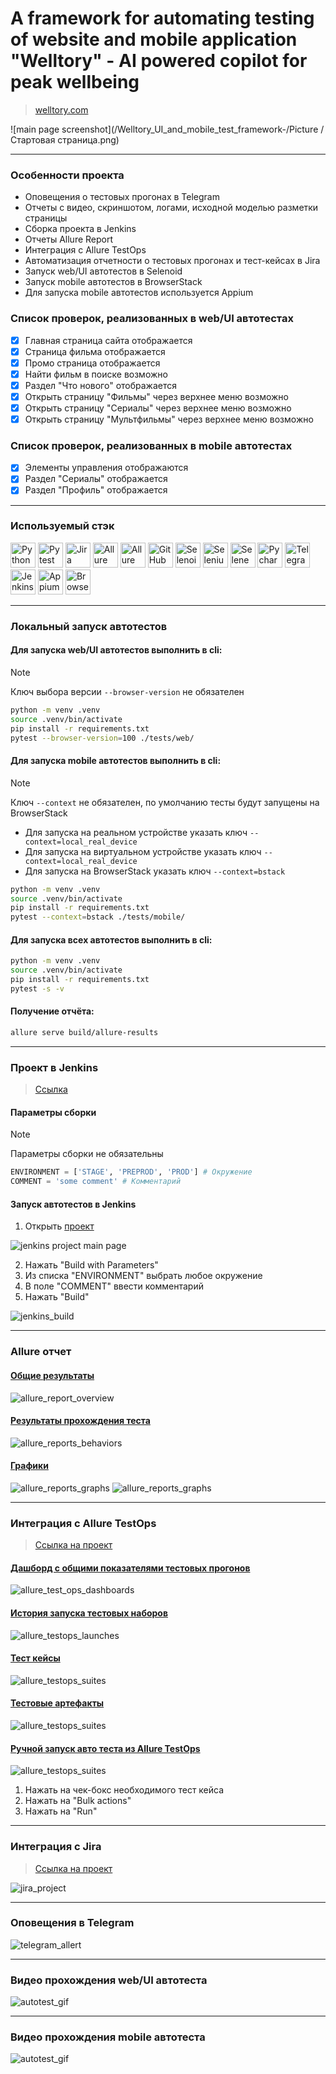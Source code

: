 # A framework for automating testing of website and mobile application "Welltory" - AI powered copilot for peak wellbeing
> <a target="_blank" href="https://www.welltory.com/">welltory.com</a>

![main page screenshot](/Welltory_UI_and_mobile_test_framework-/Picture
/Стартовая страница.png)

----

### Особенности проекта

* Оповещения о тестовых прогонах в Telegram
* Отчеты с видео, скриншотом, логами, исходной моделью разметки страницы
* Сборка проекта в Jenkins
* Отчеты Allure Report
* Интеграция с Allure TestOps
* Автоматизация отчетности о тестовых прогонах и тест-кейсах в Jira
* Запуск web/UI автотестов в Selenoid
* Запуск mobile автотестов в BrowserStack
* Для запуска mobile автотестов используется Appium

### Список проверок, реализованных в web/UI автотестах

- [x] Главная страница сайта отображается
- [x] Страница фильма отображается
- [x] Промо страница отображается
- [x] Найти фильм в поиске возможно
- [x] Раздел "Что нового" отображается
- [x] Открыть страницу "Фильмы" через верхнее меню возможно
- [x] Открыть страницу "Сериалы" через верхнее меню возможно
- [x] Открыть страницу "Мультфильмы" через верхнее меню возможно

### Список проверок, реализованных в mobile автотестах

- [x] Элементы управления отображаются
- [x] Раздел "Сериалы" отображается
- [x] Раздел "Профиль" отображается

----

### Используемый стэк

<img title="Python" src="ivi_ui_and_mobile_test_framework/pictures/icons/python-original.svg" height="40" width="40"/> <img title="Pytest" src="ivi_ui_and_mobile_test_framework/pictures/icons/pytest-original.svg" height="40" width="40"/> <img title="Jira" src="ivi_ui_and_mobile_test_framework/pictures/icons/jira-original.svg" height="40" width="40"/> <img title="Allure Report" src="ivi_ui_and_mobile_test_framework/pictures/icons/Allure_Report.png" height="40" width="40"/> <img title="Allure TestOps" src="ivi_ui_and_mobile_test_framework/pictures/icons/AllureTestOps.png" height="40" width="40"/> <img title="GitHub" src="ivi_ui_and_mobile_test_framework/pictures/icons/github-original.svg" height="40" width="40"/> <img title="Selenoid" src="ivi_ui_and_mobile_test_framework/pictures/icons/selenoid.png" height="40" width="40"/> <img title="Selenium" src="ivi_ui_and_mobile_test_framework/pictures/icons/selenium-original.svg" height="40" width="40"/> <img title="Selene" src="ivi_ui_and_mobile_test_framework/pictures/icons/selene.png" height="40" width="40"/> <img title="Pycharm" src="ivi_ui_and_mobile_test_framework/pictures/icons/pycharm.png" height="40" width="40"/> <img title="Telegram" src="ivi_ui_and_mobile_test_framework/pictures/icons/tg.png" height="40" width="40"/> <img title="Jenkins" src="ivi_ui_and_mobile_test_framework/pictures/icons/jenkins-original.svg" height="40" width="40"/> <img title="Appium" src="ivi_ui_and_mobile_test_framework/pictures/icons/appium.svg" height="40" width="40"/> <img title="BrowserStack" src="ivi_ui_and_mobile_test_framework/pictures/icons/browserstack.svg" height="40" width="40"/>

----

### Локальный запуск автотестов

#### Для запуска web/UI автотестов выполнить в cli:
> [!NOTE]
> Ключ выбора версии `--browser-version` не обязателен
```bash
python -m venv .venv
source .venv/bin/activate
pip install -r requirements.txt
pytest --browser-version=100 ./tests/web/
```

#### Для запуска mobile автотестов выполнить в cli:
> [!NOTE]
> Ключ `--context` не обязателен, по умолчанию тесты будут запущены на BrowserStack
* Для запуска на реальном устройстве указать ключ `--context=local_real_device`
* Для запуска на виртуальном устройстве указать ключ `--context=local_real_device`
* Для запуска на BrowserStack указать ключ `--context=bstack`

```bash
python -m venv .venv
source .venv/bin/activate
pip install -r requirements.txt
pytest --context=bstack ./tests/mobile/
```

#### Для запуска всех автотестов выполнить в cli:

```bash
python -m venv .venv
source .venv/bin/activate
pip install -r requirements.txt
pytest -s -v
```

#### Получение отчёта:
```bash
allure serve build/allure-results
```

----

### Проект в Jenkins
> <a target="_blank" href="https://jenkins.autotests.cloud/job/Ivi-mobile-and-UI-Auto-Tests/">Ссылка</a>

#### Параметры сборки
> [!NOTE]
> Параметры сборки не обязательны
```python
ENVIRONMENT = ['STAGE', 'PREPROD', 'PROD'] # Окружение
COMMENT = 'some comment' # Комментарий
```
#### Запуск автотестов в Jenkins
1. Открыть <a target="_blank" href="https://jenkins.autotests.cloud/job/Ivi-mobile-and-UI-Auto-Tests/">проект</a>

![jenkins project main page](ivi_ui_and_mobile_test_framework/pictures/jenkins_project_main_page.png)

2. Нажать "Build with Parameters"
3. Из списка "ENVIRONMENT" выбрать любое окружение
4. В поле "COMMENT" ввести комментарий
5. Нажать "Build"

![jenkins_build](ivi_ui_and_mobile_test_framework/pictures/jenkins_build.png)

----

### Allure отчет
#### <a target="_blank" href="https://jenkins.autotests.cloud/job/Ivi-mobile-and-UI-Auto-Tests/15/allure/">Общие результаты</a>
![allure_report_overview](ivi_ui_and_mobile_test_framework/pictures/allure_report_overview.png)

#### <a target="_blank" href="https://jenkins.autotests.cloud/job/Ivi-mobile-and-UI-Auto-Tests/15/allure/#suites">Результаты прохождения теста</a>

![allure_reports_behaviors](ivi_ui_and_mobile_test_framework/pictures/allure_reports_suites.png)

#### <a target="_blank" href="https://jenkins.autotests.cloud/job/Ivi-mobile-and-UI-Auto-Tests/15/allure/#graph">Графики</a>


![allure_reports_graphs](ivi_ui_and_mobile_test_framework/pictures/alluere_reports_graphs_1.png)
![allure_reports_graphs](ivi_ui_and_mobile_test_framework/pictures/alluere_reports_graphs_2.png)

----

### Интеграция с Allure TestOps
> <a target="_blank" href="https://allure.autotests.cloud/project/3910/dashboards">Ссылка на проект</a>

#### <a target="_blank" href="https://allure.autotests.cloud/project/3910/dashboards">Дашборд с общими показателями тестовых прогонов</a>

![allure_test_ops_dashboards](ivi_ui_and_mobile_test_framework/pictures/allure_testops_dashboards.png)

#### <a target="_blank" href="https://allure.autotests.cloud/project/3910/launches">История запуска тестовых наборов</a>

![allure_testops_launches](ivi_ui_and_mobile_test_framework/pictures/allure_testops_launches.png)

#### <a target="_blank" href="https://allure.autotests.cloud/project/3910/test-cases/28510?treeId=0">Тест кейсы</a>

![allure_testops_suites](ivi_ui_and_mobile_test_framework/pictures/allure_testops_suites.png)

#### <a target="_blank" href="https://allure.autotests.cloud/launch/33573/tree/551292/attachments?treeId=0">Тестовые артефакты</a>

![allure_testops_suites](ivi_ui_and_mobile_test_framework/pictures/allure_testops_test_attachments.png)

#### <a target="_blank" href="https://allure.autotests.cloud/project/3910/test-cases/28510?treeId=0">Ручной запуск авто теста из Allure TestOps</a>

![allure_testops_suites](ivi_ui_and_mobile_test_framework/pictures/allure_testops_manual_test_run.png)

1. Нажать на чек-бокс необходимого тест кейса
2. Нажать на "Bulk actions"
3. Нажать на "Run"

----

### Интеграция с Jira
> <a target="_blank" href="https://jira.autotests.cloud/browse/HOMEWORK-1021">Ссылка на проект</a>

![jira_project](ivi_ui_and_mobile_test_framework/pictures/jira_project.png)

----

### Оповещения в Telegram
![telegram_allert](ivi_ui_and_mobile_test_framework/pictures/telegram_allert.png)

----

### Видео прохождения web/UI автотеста
![autotest_gif](ivi_ui_and_mobile_test_framework/pictures/autotest.gif)

----

### Видео прохождения mobile автотеста
![autotest_gif](ivi_ui_and_mobile_test_framework/pictures/test_mobile_video.gif)
